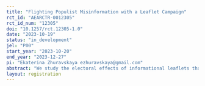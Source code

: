 ```yaml
---
title: "Flighting Populist Misinformation with a Leaflet Campaign"
rct_id: "AEARCTR-0012305"
rct_id_num: "12305"
doi: "10.1257/rct.12305-1.0"
date: "2023-10-19"
status: "in_development"
jel: "P00"
start_year: "2023-10-20"
end_year: "2023-12-27"
pi: "Ekaterina Zhuravskaya ezhuravskaya@gmail.com"
abstract: "We study the electoral effects of informational leaflets that debunk false claims made by a right-wing populist candidate. Following Javier Milei's unexpected victory in the zero-round elections (Las Primarias, Abiertas, Simultáneas y Obligatorias, PASO) in Argentina in August 2023, a non-partisan NGO embarked on a project aimed at informing voters in one of the poorest provinces in Argentina before the first round of elections that the claims Milei made during his election campaign are false and that his promises are unattainable. We collaborated with this NGO to construct a random sample of pairs of electoral precincts with very close zero-round results. We then randomized precincts within each pair into treatment and control precincts. During the election campaign leading up to the first round of the elections, the NGO sends out leaflets by regular mail containing accurate information that corrects false claims of the populist front-runner. These leaflets were distributed to approximately 10% of voters in the treatment precincts in a random subset of the pairs. The mailing by the NGO is done using information voluntarily provided by these voters on a publicly available online resource of the supporters of one of the major centrist political parties, PJ. Many supporters of this party are anticipated to switch their vote to the populist candidate, Milei. We will use the official data on the first and second-round election results at the precinct level to evaluate the effects of this information campaign on voting and estimate the informational spillovers between neighboring precincts."
layout: registration
---
```


